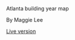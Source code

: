 Atlanta building year map

By Maggie Lee

<a href="https://greencracker.github.io/bldg-yrs/build/index.html" target="_blank">Live version</a>
